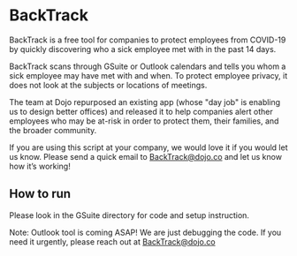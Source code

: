 # BackTrack

BackTrack is a free tool for companies to protect employees from COVID-19 by quickly discovering who a sick employee met with in the past 14 days.

BackTrack scans through GSuite or Outlook calendars and tells you whom a sick employee may have met with and when. To protect employee privacy, it does not look at the subjects or locations of meetings.

The team at Dojo repurposed an existing app (whose "day job" is enabling us to design better offices) and released it to help companies alert other employees who may be at-risk in order to protect them, their families, and the broader community.

If you are using this script at your company, we would love it if you would let us know. Please send a quick email to BackTrack@dojo.co and let us know how it’s working!


## How to run

Please look in the GSuite directory for code and setup instruction.

Note: Outlook tool is coming ASAP! We are just debugging the code. If you need it urgently, please reach out at BackTrack@dojo.co
